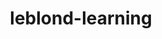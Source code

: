 ﻿---
title: leblond-learning
text: 'Μαθαίνεις κάτι κάθε μέρα, αν δίνεις προσοχή.'
person: Ray LeBlond
layout: quote
header: no
show_meta: false
categories:
  - quotes
tags:
  - method
  - RayLeBlond
---